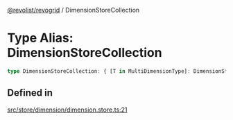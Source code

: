 [@revolist/revogrid](README.md) / DimensionStoreCollection

# Type Alias: DimensionStoreCollection

```ts
type DimensionStoreCollection: { [T in MultiDimensionType]: DimensionStore };
```

## Defined in

[src/store/dimension/dimension.store.ts:21](https://github.com/revolist/revogrid/blob/786bfc578aeb724125d022c69d878eb830c54a23/src/store/dimension/dimension.store.ts#L21)
